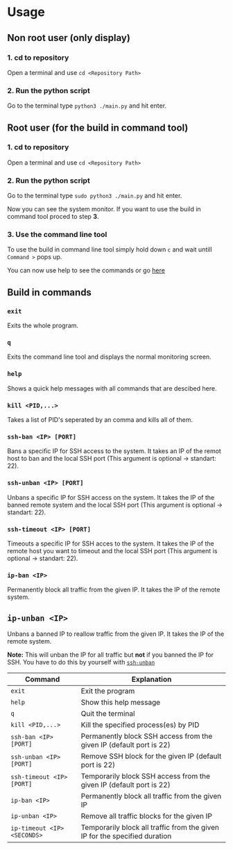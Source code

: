 # Usage

## Non root user (only display)
### 1. cd to repository
Open a terminal and use ```cd <Repository Path>```

### 2. Run the python script
Go to the terminal type ```python3 ./main.py``` and hit enter.

## Root user (for the build in command tool)
### 1. cd to repository
Open a terminal and use ```cd <Repository Path>```

### 2. Run the python script
Go to the terminal type ```sudo python3 ./main.py``` and hit enter.

Now you can see the system monitor. If you want to use the build in command tool proced to step **3**.

### 3. Use the command line tool
To use the build in command line tool simply hold  down ```c``` and wait untill ```Command >``` pops up.

You can now use help to see the commands or go [here](#build-in-commands)

## Build in commands
### `exit`
Exits the whole program.

### `q`
Exits the command line tool and displays the normal monitoring screen.

### `help`
Shows a quick help messages with all commands that are descibed here.

### `kill <PID,...>`
Takes a list of PID's seperated by an comma and kills all of them.

### `ssh-ban <IP> [PORT]`
Bans a specific IP for SSH access to the system. It takes an IP of the remot host to ban and the local SSH port (This argument is optional -> standart: 22).

### `ssh-unban <IP> [PORT]`
Unbans a specific IP for SSH access on the system. It takes the IP of the banned remote system and the local SSH port (This argument is optional -> standart: 22).

### `ssh-timeout <IP> [PORT]`
Timeouts a specific IP for SSH acces to the system. It takes the IP of the remote host you want to timeout and the local SSH port (This argument is optional -> standart: 22).

### `ip-ban <IP>`
Permanently block all traffic from the given IP. It takes the IP of the remote system.

## `ip-unban <IP>`
Unbans a banned IP to reallow traffic from the given IP. It takes the IP of the remote system.

**Note:** This will unban the IP for all traffic but **not** if you banned the IP for SSH. You have to do this by yourself with [`ssh-unban`](#ssh-unban-ip-port)



| Command                          | Explanation                                                                 |
|--------------------------------|------------------------------------------------------------------------------|
| `exit`                         | Exit the program                                                             |
| `help`                         | Show this help message                                                       |
| `q`                            | Quit the terminal                                                            |
| `kill <PID,...>`               | Kill the specified process(es) by PID                                        |
| `ssh-ban <IP> [PORT]`          | Permanently block SSH access from the given IP (default port is 22)         |
| `ssh-unban <IP> [PORT]`        | Remove SSH block for the given IP (default port is 22)                      |
| `ssh-timeout <IP> [PORT]`      | Temporarily block SSH access from the given IP (default port is 22)         |
| `ip-ban <IP>`                  | Permanently block all traffic from the given IP                             |
| `ip-unban <IP>`                | Remove all traffic blocks for the given IP                                  |
| `ip-timeout <IP> <SECONDS>`    | Temporarily block all traffic from the given IP for the specified duration  |
